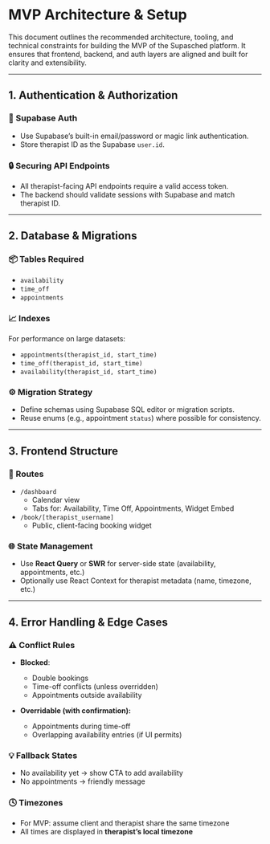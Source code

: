 # MVP Architecture & Setup

This document outlines the recommended architecture, tooling, and technical constraints for building the MVP of the Supasched platform. It ensures that frontend, backend, and auth layers are aligned and built for clarity and extensibility.

---

## 1. Authentication & Authorization

### 🔐 Supabase Auth

- Use Supabase’s built-in email/password or magic link authentication.
- Store therapist ID as the Supabase `user.id`.

### 🔒 Securing API Endpoints

- All therapist-facing API endpoints require a valid access token.
- The backend should validate sessions with Supabase and match therapist ID.

---

## 2. Database & Migrations

### 📦 Tables Required

- `availability`
- `time_off`
- `appointments`

### 📈 Indexes

For performance on large datasets:

- `appointments(therapist_id, start_time)`
- `time_off(therapist_id, start_time)`
- `availability(therapist_id, start_time)`

### ⚙️ Migration Strategy

- Define schemas using Supabase SQL editor or migration scripts.
- Reuse enums (e.g., appointment `status`) where possible for consistency.

---

## 3. Frontend Structure

### 🧭 Routes

- `/dashboard`
  - Calendar view
  - Tabs for: Availability, Time Off, Appointments, Widget Embed
- `/book/[therapist_username]`
  - Public, client-facing booking widget

### 🌐 State Management

- Use **React Query** or **SWR** for server-side state (availability, appointments, etc.)
- Optionally use React Context for therapist metadata (name, timezone, etc.)

---

## 4. Error Handling & Edge Cases

### ⚠️ Conflict Rules

- **Blocked**:

  - Double bookings
  - Time-off conflicts (unless overridden)
  - Appointments outside availability

- **Overridable (with confirmation):**
  - Appointments during time-off
  - Overlapping availability entries (if UI permits)

### 💡 Fallback States

- No availability yet → show CTA to add availability
- No appointments → friendly message

### 🕓 Timezones

- For MVP: assume client and therapist share the same timezone
- All times are displayed in **therapist’s local timezone**
